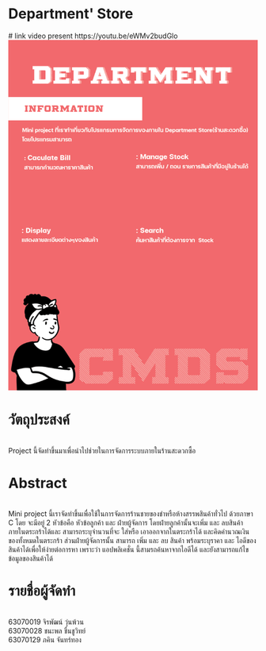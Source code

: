 <h1>Department' Store</h1>
# link video present https://youtu.be/eWMv2budGlo
<img src ="com_pro.png">
<br>
<h1>วัตถุประสงค์</h1><br>
<a>Project นี้จัดทำขึ้นมาเพื่อนำไปช่วยในการจัดการระบบภายในร้านสะดวกซื้อ</a><br>
<h1>Abstract</h1><br>
Mini project นี้เราจัดทำขึ้นเพื่อใช้ในการจัดการร้านชายของชำหรือห้างสรรพสินค้าทั่วไป ด้วยภาษา C โดย จะมีอยู่ 2 หัวข้อคือ หัวข้อลูกค้า และ ฝ่ายผู้จัดการ โดยฝ่ายลูกค้านั้นจะเพิ่ม และ ลบสินค้าภายในตระกร้าได้และ สามารถระบุจำนวนที่จะ ใส่หรือ เอาออกจากในตระกร้าได้ และคิดคำนวณเงินของทั้งหมดในตระกร้า ส่วนฝ่ายผู้จัดการนั้น สามารถ เพิ่ม และ ลบ สินค้า พร้อมระบุราคา และ ไอดีของสินค้าได้เพื่อให้ง่ายต่อการหา เพราะว่า แอปพลิเคชั่น นี้สามรถค้นหาจากไอดีได้ และยังสามารถแก้ไขข้อมูลของสินค้าได้ 
</a><br>
<h1>รายชื่อผู้จัดทำ</h1>
<br>
<a>63070019 จิรพัฒน์ วุ่นพ้วน</a><br>
<a>63070028 ชนะพล ชื่นชูวิทย์</a><br>
<a>63070129 ภคิน จันทร์ทอง</a><br>
